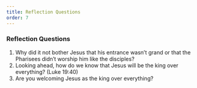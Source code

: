 ```yaml
---
title: Reflection Questions
order: 7
---
```



### Reflection Questions

1. Why did it not bother Jesus that his entrance wasn’t grand or that the Pharisees didn’t worship him like the disciples?
2. Looking ahead, how do we know that Jesus will be the king over everything? (Luke 19:40)
3. Are you welcoming Jesus as the king over everything? 

















